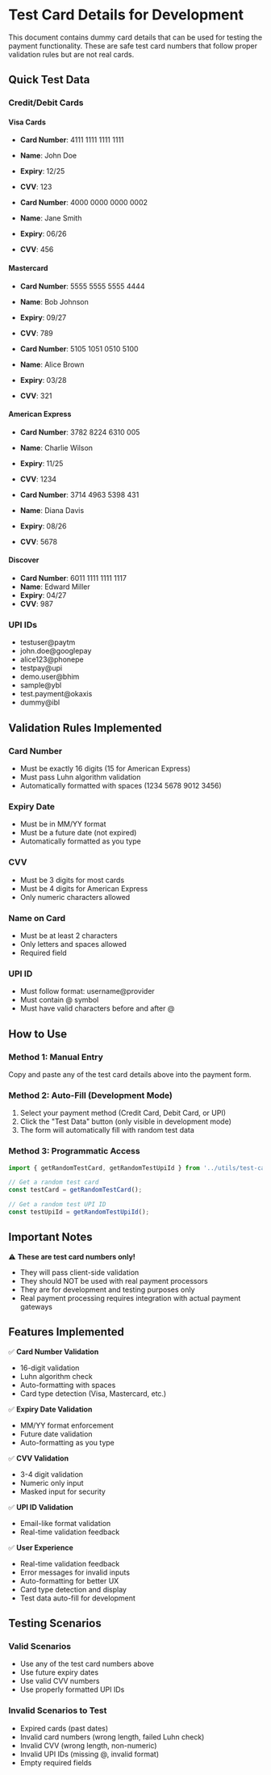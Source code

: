 # Test Card Details for Development

This document contains dummy card details that can be used for testing the payment functionality. These are safe test card numbers that follow proper validation rules but are not real cards.

## Quick Test Data

### Credit/Debit Cards

#### Visa Cards
- **Card Number**: 4111 1111 1111 1111
- **Name**: John Doe
- **Expiry**: 12/25
- **CVV**: 123

- **Card Number**: 4000 0000 0000 0002
- **Name**: Jane Smith
- **Expiry**: 06/26
- **CVV**: 456

#### Mastercard
- **Card Number**: 5555 5555 5555 4444
- **Name**: Bob Johnson
- **Expiry**: 09/27
- **CVV**: 789

- **Card Number**: 5105 1051 0510 5100
- **Name**: Alice Brown
- **Expiry**: 03/28
- **CVV**: 321

#### American Express
- **Card Number**: 3782 8224 6310 005
- **Name**: Charlie Wilson
- **Expiry**: 11/25
- **CVV**: 1234

- **Card Number**: 3714 4963 5398 431
- **Name**: Diana Davis
- **Expiry**: 08/26
- **CVV**: 5678

#### Discover
- **Card Number**: 6011 1111 1111 1117
- **Name**: Edward Miller
- **Expiry**: 04/27
- **CVV**: 987

### UPI IDs
- testuser@paytm
- john.doe@googlepay
- alice123@phonepe
- testpay@upi
- demo.user@bhim
- sample@ybl
- test.payment@okaxis
- dummy@ibl

## Validation Rules Implemented

### Card Number
- Must be exactly 16 digits (15 for American Express)
- Must pass Luhn algorithm validation
- Automatically formatted with spaces (1234 5678 9012 3456)

### Expiry Date
- Must be in MM/YY format
- Must be a future date (not expired)
- Automatically formatted as you type

### CVV
- Must be 3 digits for most cards
- Must be 4 digits for American Express
- Only numeric characters allowed

### Name on Card
- Must be at least 2 characters
- Only letters and spaces allowed
- Required field

### UPI ID
- Must follow format: username@provider
- Must contain @ symbol
- Must have valid characters before and after @

## How to Use

### Method 1: Manual Entry
Copy and paste any of the test card details above into the payment form.

### Method 2: Auto-Fill (Development Mode)
1. Select your payment method (Credit Card, Debit Card, or UPI)
2. Click the "Test Data" button (only visible in development mode)
3. The form will automatically fill with random test data

### Method 3: Programmatic Access
```typescript
import { getRandomTestCard, getRandomTestUpiId } from '../utils/test-card-data';

// Get a random test card
const testCard = getRandomTestCard();

// Get a random test UPI ID
const testUpiId = getRandomTestUpiId();
```

## Important Notes

⚠️ **These are test card numbers only!**
- They will pass client-side validation
- They should NOT be used with real payment processors
- They are for development and testing purposes only
- Real payment processing requires integration with actual payment gateways

## Features Implemented

✅ **Card Number Validation**
- 16-digit validation
- Luhn algorithm check
- Auto-formatting with spaces
- Card type detection (Visa, Mastercard, etc.)

✅ **Expiry Date Validation**
- MM/YY format enforcement
- Future date validation
- Auto-formatting as you type

✅ **CVV Validation**
- 3-4 digit validation
- Numeric only input
- Masked input for security

✅ **UPI ID Validation**
- Email-like format validation
- Real-time validation feedback

✅ **User Experience**
- Real-time validation feedback
- Error messages for invalid inputs
- Auto-formatting for better UX
- Card type detection and display
- Test data auto-fill for development

## Testing Scenarios

### Valid Scenarios
- Use any of the test card numbers above
- Use future expiry dates
- Use valid CVV numbers
- Use properly formatted UPI IDs

### Invalid Scenarios to Test
- Expired cards (past dates)
- Invalid card numbers (wrong length, failed Luhn check)
- Invalid CVV (wrong length, non-numeric)
- Invalid UPI IDs (missing @, invalid format)
- Empty required fields